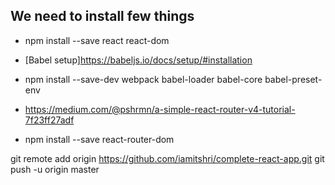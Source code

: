 ## We need to install few things
- npm install --save react react-dom

- [Babel setup]https://babeljs.io/docs/setup/#installation
- npm install --save-dev webpack babel-loader babel-core babel-preset-env

- https://medium.com/@pshrmn/a-simple-react-router-v4-tutorial-7f23ff27adf
- npm install --save react-router-dom


git remote add origin https://github.com/iamitshri/complete-react-app.git
git push -u origin master


